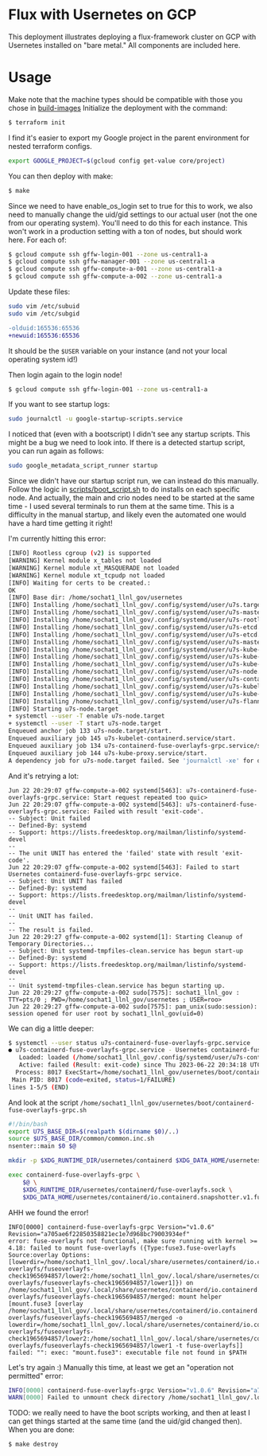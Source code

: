 # Flux with Usernetes on GCP

This deployment illustrates deploying a flux-framework cluster on GCP
with Usernetes installed on "bare metal." All components are included here.

# Usage

Make note that the machine types should be compatible with those you chose in [build-images](../../build-images)
Initialize the deployment with the command:

```bash
$ terraform init
```

I find it's easier to export my Google project in the parent environment for nested terraform configs.

```bash
export GOOGLE_PROJECT=$(gcloud config get-value core/project)
```

You can then deploy with make:

```bash
$ make
```

Since we need to have enable_os_login set to true for this to work, we also need to manually
change the uid/gid settings to our actual user (not the one from our operating system).
You'll need to do this for each instance. This won't work in a production setting with a ton
of nodes, but should work here. For each of:

```bash
$ gcloud compute ssh gffw-login-001 --zone us-central1-a
$ gcloud compute ssh gffw-manager-001 --zone us-central1-a
$ gcloud compute ssh gffw-compute-a-001 --zone us-central1-a
$ gcloud compute ssh gffw-compute-a-002 --zone us-central1-a
```

Update these files:

```bash
sudo vim /etc/subuid
sudo vim /etc/subgid
```
```diff
-olduid:165536:65536
+newuid:165536:65536
```

It should be the `$USER` variable on your instance (and not your local operating system id!)

Then login again to the login node!

```bash
$ gcloud compute ssh gffw-login-001 --zone us-central1-a
```

If you want to see startup logs:

```bash
sudo journalctl -u google-startup-scripts.service
```
I noticed that (even with a bootscript) I didn't see any startup scripts. This might be a bug we need to look into.
If there is a detected startup script, you can run again as follows:

```bash
sudo google_metadata_script_runner startup
```

Since we didn't have our startup script run, we can instead do this manually.
Follow the logic in [scripts/boot_script.sh](scripts/boot_script.sh) to do
installs on each specific node. And actually, the main and crio nodes need to
be started at the same time - I used several terminals to run them at the same time.
This is a difficulty in the manual startup, and likely even the automated one
would have a hard time getting it right!

I'm currently hitting this error:

```bash
[INFO] Rootless cgroup (v2) is supported
[WARNING] Kernel module x_tables not loaded
[WARNING] Kernel module xt_MASQUERADE not loaded
[WARNING] Kernel module xt_tcpudp not loaded
[INFO] Waiting for certs to be created.:
OK
[INFO] Base dir: /home/sochat1_llnl_gov/usernetes
[INFO] Installing /home/sochat1_llnl_gov/.config/systemd/user/u7s.target
[INFO] Installing /home/sochat1_llnl_gov/.config/systemd/user/u7s-master-with-etcd.target
[INFO] Installing /home/sochat1_llnl_gov/.config/systemd/user/u7s-rootlesskit.service
[INFO] Installing /home/sochat1_llnl_gov/.config/systemd/user/u7s-etcd.target
[INFO] Installing /home/sochat1_llnl_gov/.config/systemd/user/u7s-etcd.service
[INFO] Installing /home/sochat1_llnl_gov/.config/systemd/user/u7s-master.target
[INFO] Installing /home/sochat1_llnl_gov/.config/systemd/user/u7s-kube-apiserver.service
[INFO] Installing /home/sochat1_llnl_gov/.config/systemd/user/u7s-kube-controller-manager.service
[INFO] Installing /home/sochat1_llnl_gov/.config/systemd/user/u7s-kube-scheduler.service
[INFO] Installing /home/sochat1_llnl_gov/.config/systemd/user/u7s-node.target
[INFO] Installing /home/sochat1_llnl_gov/.config/systemd/user/u7s-containerd-fuse-overlayfs-grpc.service
[INFO] Installing /home/sochat1_llnl_gov/.config/systemd/user/u7s-kubelet-containerd.service
[INFO] Installing /home/sochat1_llnl_gov/.config/systemd/user/u7s-kube-proxy.service
[INFO] Installing /home/sochat1_llnl_gov/.config/systemd/user/u7s-flanneld.service
[INFO] Starting u7s-node.target
+ systemctl --user -T enable u7s-node.target
+ systemctl --user -T start u7s-node.target
Enqueued anchor job 133 u7s-node.target/start.
Enqueued auxiliary job 145 u7s-kubelet-containerd.service/start.
Enqueued auxiliary job 134 u7s-containerd-fuse-overlayfs-grpc.service/start.
Enqueued auxiliary job 144 u7s-kube-proxy.service/start.
A dependency job for u7s-node.target failed. See 'journalctl -xe' for details.
```

And it's retrying a lot:

```
Jun 22 20:29:07 gffw-compute-a-002 systemd[5463]: u7s-containerd-fuse-overlayfs-grpc.service: Start request repeated too quic>
Jun 22 20:29:07 gffw-compute-a-002 systemd[5463]: u7s-containerd-fuse-overlayfs-grpc.service: Failed with result 'exit-code'.
-- Subject: Unit failed
-- Defined-By: systemd
-- Support: https://lists.freedesktop.org/mailman/listinfo/systemd-devel
-- 
-- The unit UNIT has entered the 'failed' state with result 'exit-code'.
Jun 22 20:29:07 gffw-compute-a-002 systemd[5463]: Failed to start Usernetes containerd-fuse-overlayfs-grpc service.
-- Subject: Unit UNIT has failed
-- Defined-By: systemd
-- Support: https://lists.freedesktop.org/mailman/listinfo/systemd-devel
-- 
-- Unit UNIT has failed.
-- 
-- The result is failed.
Jun 22 20:29:27 gffw-compute-a-002 systemd[1]: Starting Cleanup of Temporary Directories...
-- Subject: Unit systemd-tmpfiles-clean.service has begun start-up
-- Defined-By: systemd
-- Support: https://lists.freedesktop.org/mailman/listinfo/systemd-devel
-- 
-- Unit systemd-tmpfiles-clean.service has begun starting up.
Jun 22 20:29:27 gffw-compute-a-002 sudo[7575]: sochat1_llnl_gov : TTY=pts/0 ; PWD=/home/sochat1_llnl_gov/usernetes ; USER=roo>
Jun 22 20:29:27 gffw-compute-a-002 sudo[7575]: pam_unix(sudo:session): session opened for user root by sochat1_llnl_gov(uid=0)
```

We can dig a little deeper:

```bash
$ systemctl --user status u7s-containerd-fuse-overlayfs-grpc.service
● u7s-containerd-fuse-overlayfs-grpc.service - Usernetes containerd-fuse-overlayfs-grpc service
   Loaded: loaded (/home/sochat1_llnl_gov/.config/systemd/user/u7s-containerd-fuse-overlayfs-grpc.service; static; vendor pre>
   Active: failed (Result: exit-code) since Thu 2023-06-22 20:34:18 UTC; 8s ago
  Process: 8017 ExecStart=/home/sochat1_llnl_gov/usernetes/boot/containerd-fuse-overlayfs-grpc.sh (code=exited, status=1/FAIL>
 Main PID: 8017 (code=exited, status=1/FAILURE)
lines 1-5/5 (END)
```

And look at the script `/home/sochat1_llnl_gov/usernetes/boot/containerd-fuse-overlayfs-grpc.sh`

```bash
#!/bin/bash
export U7S_BASE_DIR=$(realpath $(dirname $0)/..)
source $U7S_BASE_DIR/common/common.inc.sh
nsenter::main $0 $@

mkdir -p $XDG_RUNTIME_DIR/usernetes/containerd $XDG_DATA_HOME/usernetes/containerd

exec containerd-fuse-overlayfs-grpc \
	$@ \
	$XDG_RUNTIME_DIR/usernetes/containerd/fuse-overlayfs.sock \
	$XDG_DATA_HOME/usernetes/containerd/io.containerd.snapshotter.v1.fuse-overlayfs
```

AHH we found the error!

```
INFO[0000] containerd-fuse-overlayfs-grpc Version="v1.0.6" Revision="a705ae6f22850358821ec1e7d968bc79003934ef" 
error: fuse-overlayfs not functional, make sure running with kernel >= 4.18: failed to mount fuse-overlayfs ({Type:fuse3.fuse-overlayfs Source:overlay Options:[lowerdir=/home/sochat1_llnl_gov/.local/share/usernetes/containerd/io.containerd.snapshotter.v1.fuse-overlayfs/fuseoverlayfs-check1965694857/lower2:/home/sochat1_llnl_gov/.local/share/usernetes/containerd/io.containerd.snapshotter.v1.fuse-overlayfs/fuseoverlayfs-check1965694857/lower1]}) on /home/sochat1_llnl_gov/.local/share/usernetes/containerd/io.containerd.snapshotter.v1.fuse-overlayfs/fuseoverlayfs-check1965694857/merged: mount helper [mount.fuse3 [overlay /home/sochat1_llnl_gov/.local/share/usernetes/containerd/io.containerd.snapshotter.v1.fuse-overlayfs/fuseoverlayfs-check1965694857/merged -o lowerdir=/home/sochat1_llnl_gov/.local/share/usernetes/containerd/io.containerd.snapshotter.v1.fuse-overlayfs/fuseoverlayfs-check1965694857/lower2:/home/sochat1_llnl_gov/.local/share/usernetes/containerd/io.containerd.snapshotter.v1.fuse-overlayfs/fuseoverlayfs-check1965694857/lower1 -t fuse-overlayfs]] failed: "": exec: "mount.fuse3": executable file not found in $PATH
```

Let's try again :) Manually this time, at least we get an "operation not permitted" error:

```bash
INFO[0000] containerd-fuse-overlayfs-grpc Version="v1.0.6" Revision="a705ae6f22850358821ec1e7d968bc79003934ef" 
WARN[0000] Failed to unmount check directory /home/sochat1_llnl_gov/.local/share/usernetes/containerd/io.containerd.snapshotter.v1.fuse-overlayfs/fuseoverlayfs-check1832917374/merged  error="operation not permitted"
```

TODO: we really need to have the boot scripts working, and then at least I can get things started at the
same time (and the uid/gid changed then). When you are done:

```bash
$ make destroy
```

